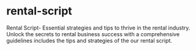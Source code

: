 # rental-script
Rental Script- Essential strategies and tips to thrive in the rental industry. Unlock the secrets to rental business success with a comprehensive guidelines includes the tips and strategies of the our rental script. 
